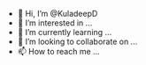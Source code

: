 - 👋 Hi, I’m @KuladeepD
- 👀 I’m interested in ...
- 🌱 I’m currently learning ...
- 💞️ I’m looking to collaborate on ...
- 📫 How to reach me ...

<!---
KuladeepD/KuladeepD is a ✨ special ✨ repository because its `README.md` (this file) appears on your GitHub profile.
You can click the Preview link to take a look at your changes.
--->
